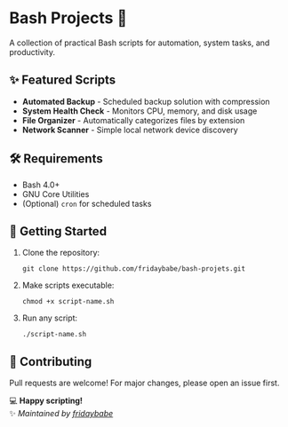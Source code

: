 # Bash Projects 🐚

A collection of practical Bash scripts for automation, system tasks, and productivity.

## ✨ Featured Scripts

- **Automated Backup** - Scheduled backup solution with compression
- **System Health Check** - Monitors CPU, memory, and disk usage
- **File Organizer** - Automatically categorizes files by extension
- **Network Scanner** - Simple local network device discovery

## 🛠️ Requirements

- Bash 4.0+
- GNU Core Utilities
- (Optional) `cron` for scheduled tasks

## 🚀 Getting Started

1. Clone the repository:
   ```
   git clone https://github.com/fridaybabe/bash-projets.git
   ```

2. Make scripts executable:
   ```
   chmod +x script-name.sh
   ```

3. Run any script:
   ```
   ./script-name.sh
   ```

## 🤝 Contributing

Pull requests are welcome! For major changes, please open an issue first.

💻 **Happy scripting!**  
✨ *Maintained by [fridaybabe](https://github.com/fridaybabe)*

